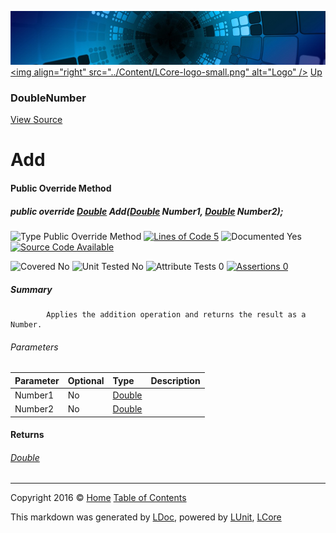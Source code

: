 ![](../Content/LCore-banner-small.png "")
[&lt;img align=&quot;right&quot; src=&quot;../Content/LCore-logo-small.png&quot; alt=&quot;Logo&quot; /&gt;](../../README.md)
[Up](DoubleNumber.md)

### DoubleNumber
[View Source](../Numbers/DoubleNumber.cs)

# Add

#### Public Override Method

##### public override <a href="https://msdn.microsoft.com/en-us/library/system.double.aspx" alt="">Double</a> Add(<a href="https://msdn.microsoft.com/en-us/library/system.double.aspx" alt="">Double</a> Number1, <a href="https://msdn.microsoft.com/en-us/library/system.double.aspx" alt="">Double</a> Number2);

![Type Public Override Method](http://b.repl.ca/v1/Type-Public%20Override%20Method-blue.png "") [![Lines of Code 5](http://b.repl.ca/v1/Lines%20of%20Code-5-blue.png "")](../Numbers/DoubleNumber.cs#L67)    ![Documented Yes](http://b.repl.ca/v1/Documented-Yes-brightgreen.png "") [![Source Code Available](http://b.repl.ca/v1/Source%20Code-Available-brightgreen.png "")](../Numbers/DoubleNumber.cs#L67)

![Covered No](http://b.repl.ca/v1/Covered-No-red.png "") ![Unit Tested No](http://b.repl.ca/v1/Unit%20Tested-No-lightgrey.png "") ![Attribute Tests 0](http://b.repl.ca/v1/Attribute%20Tests-0-lightgrey.png "") [![Assertions 0](http://b.repl.ca/v1/Assertions-0-lightgrey.png "")](../Numbers/DoubleNumber.cs)

##### Summary

            Applies the addition operation and returns the result as a Number.
            

###### Parameters

Parameter | Optional | Type | Description
:---  | :---  | :---  | :--- 
Number1 | No | [Double](https://msdn.microsoft.com/en-us/library/system.double.aspx) | 
Number2 | No | [Double](https://msdn.microsoft.com/en-us/library/system.double.aspx) | 


#### Returns

###### [Double](https://msdn.microsoft.com/en-us/library/system.double.aspx)



---

Copyright 2016 &copy; [Home](../../README.md) [Table of Contents](../../TableOfContents.md)

This markdown was generated by [LDoc](https://github.com/CodeSingularity/LDoc), powered by [LUnit](https://github.com/CodeSingularity/LUnit), [LCore](https://github.com/CodeSingularity/LCore)
